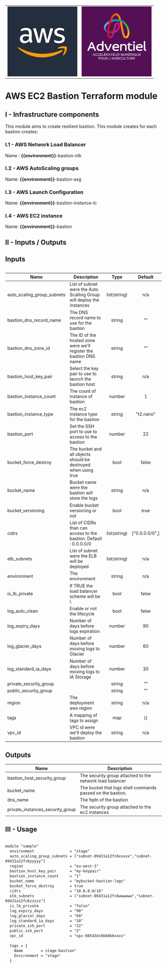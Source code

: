 <table>
  <tr>
    <td style="text-align: center; vertical-align: middle;"><img src="_docs/logo_aws.jpg"/></td>
    <td style="text-align: center; vertical-align: middle;"><img src="_docs/logo_adv.jpg"/></td>
  </tr> 
<table>

# AWS EC2 Bastion Terraform module

## I - Infrastructure components

This module aims to create resilient bastion. This module creates for each bastion creates:

### I.1 - AWS Network Load Balancer

Name : **{{environment}}**-bastion-nlb

### I.2 - AWS AutoScaling groups

Name: **{{environment}}**-bastion-asg

### I.3 - AWS Launch Configuration

Name: **{{environment}}**-bastion-instance-lc

### I.4 - AWS EC2 instance

Name: **{{environment}}**-bastion

## II - Inputs / Outputs

## Inputs

| Name | Description | Type | Default |
|------|-------------|:----:|:-----:|
| auto\_scaling\_group\_subnets | List of subnet were the Auto Scalling Group will deploy the instances | list(string) | n/a |
| bastion\_dns\_record\_name | The DNS record name to use for the bastion | string | "" |
| bastion\_dns\_zone\_id | The ID of the hosted zone were we'll register the bastion DNS name | string | "" |
| bastion\_host\_key\_pair | Select the key pair to use to launch the bastion host | string | n/a |
| bastion\_instance\_count | The count of instance of bastion | number | 1 |
| bastion\_instance\_type | The ec2 instance type for the bastion | string | "t2.nano" |
| bastion\_port | Set the SSH port to use to access to the bastion | number | 22 |
| bucket\_force\_destroy | The bucket and all objects should be destroyed when using true | bool | false |
| bucket\_name | Bucket name were the bastion will store the logs | string | n/a |
| bucket\_versioning | Enable bucket versioning or not | bool | true |
| cidrs | List of CIDRs than can access to the bastion. Default : 0.0.0.0/0 | list(string) | \["0.0.0.0/0",\] |
| elb\_subnets | List of subnet were the ELB will be deployed | list(string) | n/a |
| environment | The environment | string | n/a |
| is\_lb\_private | If TRUE the load balancer scheme will be \ | bool | false |
| log\_auto\_clean | Enable or not the lifecycle | bool | false |
| log\_expiry\_days | Number of days before logs expiration | number | 90 |
| log\_glacier\_days | Number of days before moving logs to Glacier | number | 60 |
| log\_standard\_ia\_days | Number of days before moving logs to IA Storage | number | 30 |
| private\_security\_group |  | string | "" |
| public\_security\_group |  | string | "" |
| region | The deployment aws region | string | n/a |
| tags | A mapping of tags to assign | map | {} |
| vpc\_id | VPC id were we'll deploy the bastion | string | n/a |

## Outputs

| Name | Description |
|------|-------------|
| bastion\_host\_security\_group | The security group attached to the network load balancer |
| bucket\_name | The bucket that logs shell commands passed on the bastion. |
| dns\_name | The fqdn of the bastion |
| private\_instances\_security\_group | The security group attached to the ec2 instances |

## III - Usage

`````

module "sample"
  environment                = "stage"
  auto_scaling_group_subnets = ["subnet-09431a12fc6xxxxx","subnet-09431a12fc6yyyyy"]
  region                     = "eu-west-3"
  bastion_host_key_pair      = "my-keypair"
  bastion_instance_count     = "1"
  bucket_name                = "mybucket-bastion-logs"
  bucket_force_destroy       = true
  cidrs                      = "10.0.0.0/16"
  elb_subnets                = ["subnet-09431a12fc6wwwwww","subnet-09431a12fc6zzzzz"]
  is_lb_private              = "false"
  log_expiry_days            = "90"
  log_glacier_days           = "60"
  log_standard_ia_days       = "10"
  private_ssh_port           = "22"
  public_ssh_port            = "2"
  vpc_id                     = "vpc-08543dc6bb8b6xxxx"

  tags = {
    Name        = stage-bastion"
    Environment = "stage"
  }

`````